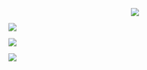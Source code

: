 <p align="center">
  <a href="https://skillicons.dev">
    <img src="https://skillicons.dev/icons?i=java,py,c,ts,js,php" />
  </a>
</p

<p align="center">
  <a href="https://skillicons.dev">
    <img src="https://skillicons.dev/icons?i=spring,angular,react" />
  </a>
</p

<p align="center">
  <a href="https://skillicons.dev">
    <img src="https://skillicons.dev/icons?i=pycharm,webstorm,clion,idea,phpstorm" />
  </a>
</p

<p align="center">
  <a href="https://skillicons.dev">
    <img src="https://skillicons.dev/icons?i=notion,discord,linkedin" />
  </a>
</p
